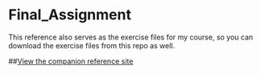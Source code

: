 Final_Assignment
================

This reference also serves as the exercise files for my course, so you can download the exercise files from this repo as well.

##[View the companion reference site](http://pdesibour.studio.mcad.edu/Final_Assignment/1_home/)
